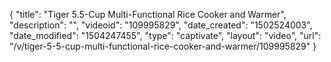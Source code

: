 {
    "title": "Tiger 5.5-Cup Multi-Functional Rice Cooker and Warmer",
    "description": "",
    "videoid": "109995829",
    "date_created": "1502524003",
    "date_modified": "1504247455",
    "type": "captivate",
    "layout": "video",
    "url": "\/v\/tiger-5-5-cup-multi-functional-rice-cooker-and-warmer\/109995829"
}